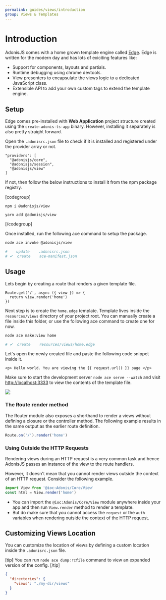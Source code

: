 ```yaml
---
permalink: guides/views/introduction
group: Views & Templates
---
```


# Introduction

AdonisJS comes with a home grown template engine called [Edge](https://www.npmjs.com/package/edge.js). Edge is written for the modern day and has lots of exiciting features like:

- Support for components, layouts and partials.
- Runtime debugging using chrome devtools.
- View presenters to encapsulate the views logic to a dedicated JavaScript class.
- Extensible API to add your own custom tags to extend the template engine.

## Setup
Edge comes pre-installed with **Web Application** project structure created using the `create-adonis-ts-app` binary. However, installing it separately is also pretty straight forward.

Open the `.adonisrc.json` file to check if it is installed and registered under the provider array or not.

```json{4}{.adonisrc.json}
"providers": [
  "@adonisjs/core",
  "@adonisjs/session",
  "@adonisjs/view"
]
```

If not, then follow the below instructions to install it from the npm package registry.

[codegroup]

```sh{}{npm}
npm i @adonisjs/view
```

```sh{}{yarn}
yarn add @adonisjs/view
```

[/codegroup]

Once installed, run the following ace command to setup the package.

```sh
node ace invoke @adonisjs/view

#    update    .adonisrc.json
# ✔  create    ace-manifest.json
```

## Usage
Lets begin by creating a route that renders a given template file.

```ts{}{start/routes.ts}
Route.get('/', async ({ view }) => {
  return view.render('home')
})
```

Next step is to create the `home.edge` template. Template lives inside the `resources/views` directory of your project root. You can manually create a file inside this folder, or use the following ace command to create one for now.

```sh
node ace make:view home

# ✔  create    resources/views/home.edge
```

Let's open the newly created file and paste the following code snippet inside it.

```edge
<p> Hello world. You are viewing the {{ request.url() }} page </p>
```

Make sure to start the development server `node ace serve --watch` and visit [http://localhost:3333](http://localhost:3333) to view the contents of the template file.

![](https://res.cloudinary.com/adonis-js/image/upload/q_100/v1583063256/adonisjs.com/view-usage.png)

### The Route render method
The Router module also exposes a shorthand to render a views without defining a closure or the controller method. The following example results in the same output as the earlier route definition.

```ts
Route.on('/').render('home')
```

### Using Outside the HTTP Requests
Rendering views during an HTTP request is a very common task and hence AdonisJS passes an instance of the view to the route handlers. 

However, it doesn't mean that you cannot render views outside the context of an HTTP request. Consider the following example.

```ts
import View from '@ioc:Adonis/Core/View'
const html = View.render('home')
```

- You can import the `@ioc:Adonis/Core/View` module anywhere inside your app and then run `View.render` method to render a template.
- But do make sure that you cannot access the `request` or the `auth` variables when rendering outside the context of the HTTP request.

## Customizing Views Location
You can customize the location of views by defining a custom location inside the `.adonisrc.json` file.

[tip]
You can run `node ace dump:rcfile` command to view an expanded version of the config.
[/tip]

```json
{
  "directories": {
    "views": "./my-dir/views"
  }
}
```
